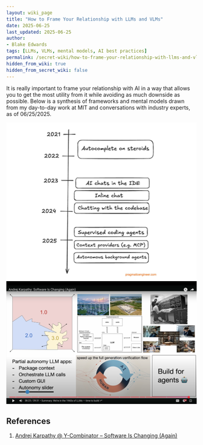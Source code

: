 ```yaml
---
layout: wiki_page
title: "How to Frame Your Relationship with LLMs and VLMs"
date: 2025-06-25
last_updated: 2025-06-25
author:
- Blake Edwards
tags: [LLMs, VLMs, mental models, AI best practices]
permalink: /secret-wiki/how-to-frame-your-relationship-with-llms-and-vlms
hidden_from_wiki: true
hidden_from_secret_wiki: false
---
```


It is really important to frame your relationship with AI in a way that allows you to get the most utility from it while avoiding as much downside as possible. Below is a synthesis of frameworks and mental models drawn from my day-to-day work at MIT and conversations with industry experts, as of 06/25/2025.

<img src="/assets/images/How_to_Frame_Your_Relationship_with_LLMs_and_VLMs/94587a2c-3dc9-45e6-92ef-5705eaa64638_1600x1326.jpg" alt="Pragmatic Engineer's useful diagram" style="width: 650px">

<img src="/assets/images/How_to_Frame_Your_Relationship_with_LLMs_and_VLMs/Andrej Karpathy Software Is Changing Again.png" alt="Andrej Karpathy: Software Is Changing (Again)" style="width: 650px">

<!-- ## Section 1: LLMs as “Thought Partners,” Not Autopilots

- **Prompt with purpose**  
  Think of every prompt as a mini research brief. Specify your scope, constraints, and desired tone up front. This prevents the model from wandering into irrelevant or harmful territory.

- **Iterative refinement**  
  Expect to dial in your question over multiple rounds. Use each response to sharpen your next prompt—this “prompt-refine” loop yields more precise and useful outputs.

- **Confidence calibration**  
  Treat LLM suggestions like insights from a junior teammate: helpful but unvetted. Always fact-check, especially on technical or sensitive topics.

_Mental models borrowed from experts:_  
1. **Rubber-Duck Prompting** (Google Research) – Explain your problem step by step as if to a rubber duck; the act of externalizing your assumptions often clarifies your true needs.  
2. **Chain-of-Thought Scaffolding** (OpenAI) – Encourage the model to break its reasoning into explicit steps, then audit each step for logical consistency.

## Section 2: VLMs as “Perception Enhancers,” Not Oracles

- **Rich context provision**  
  Supply clear, well-lit images with minimal clutter and, when possible, annotations. The clearer your input, the fewer misinterpretations the model makes.

- **Hybrid validation workflows**  
  Combine VLM outputs with human review or traditional vision tools (e.g., OpenCV filters) to verify detections and classifications.

- **Error logging and analysis**  
  When the model mislabels or overlooks details, log these instances to build a “failure corpus.” Reviewing this data quarterly reveals blind spots and guides retraining or prompt tweaks.

_Mental models borrowed from experts:_

1. **Active Vision Loops** (MIT CSAIL) – Use initial model feedback to inform subsequent image captures or preprocessing steps, creating a dynamic data-collection process.

2. **Saliency Auditing** (Apple AI) – Generate and inspect attention maps to see where the model focused; discrepancies highlight areas needing better framing or training.

## Section 3: Cultivating a Sustainable AI Partnership

1. **Define clear guardrails**  
   Establish boundaries for automated vs. human-reviewed tasks. Document these in a shared playbook so teams know when to trust the model and when to intervene.

2. **Implement continuous learning loops**  
   Track performance metrics (accuracy, response time, error rates) and update prompt templates, preprocessing pipelines, and model versions on a quarterly cadence.

3. **Engage in community exchange**  
   Share your mental models and lessons learned in expert forums (e.g., AI Alignment Slack, ArXiv Sanity Discord). Crowdsourcing best practices helps everyone evolve faster. -->

## References

1. [Andrej Karpathy @ Y-Combinator – Software Is Changing (Again)](https://youtu.be/LCEmiRjPEtQ?si=f0JSJLAgDk0xa58E)

